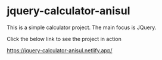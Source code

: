 # jquery-calculator-anisul
This is a simple calculator project.
The main focus is JQuery.

Click the below link to see the project in action

https://jquery-calculator-anisul.netlify.app/

